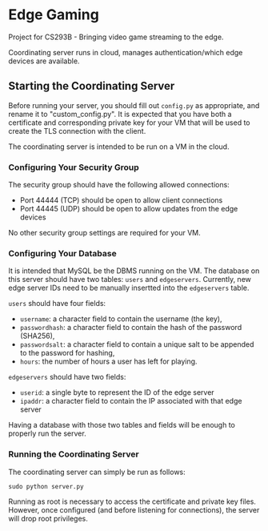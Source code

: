# Edge Gaming
Project for CS293B - Bringing video game streaming to the edge.

Coordinating server runs in cloud, manages authentication/which edge devices are available.


## Starting the Coordinating Server
Before running your server, you should fill out `config.py` as appropriate, and rename it to "custom_config.py". It is expected that you have both a certificate and corresponding private key for your VM that will be used to create the TLS connection with the client.

The coordinating server is intended to be run on a VM in the cloud.

### Configuring Your Security Group
The security group should have the following allowed connections:
 - Port 44444 (TCP) should be open to allow client connections  
 - Port 44445 (UDP) should be open to allow updates from the edge devices

No other security group settings are required for your VM.

### Configuring Your Database
It is intended that MySQL be the DBMS running on the VM. The database on this server should have two tables: `users` and `edgeservers`. Currently, new edge server IDs need to be manually insertted into the `edgeservers` table.

`users` should have four fields:
  - `username`: a character field to contain the username (the key),
  - `passwordhash`: a character field to contain the hash of the password (SHA256),
  - `passwordsalt`: a character field to contain a unique salt to be appended to the password for hashing,
  - `hours`: the number of hours a user has left for playing.

`edgeservers` should have two fields:
  - `userid`: a single byte to represent the ID of the edge server
  - `ipaddr`: a character field to contain the IP associated with that edge server

Having a database with those two tables and fields will be enough to properly run the server.

### Running the Coordinating Server
The coordinating server can simply be run as follows:
```
sudo python server.py
```
Running as root is necessary to access the certificate and private key files. However, once configured (and before listening for connections), the server will drop root privileges.